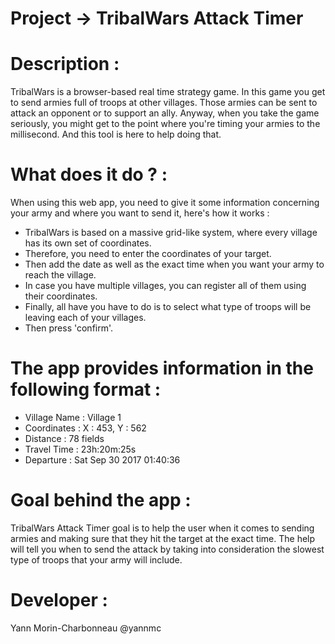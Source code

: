 # Project -> TribalWars Attack Timer

# Description :

TribalWars is a browser-based real time strategy game. In this game you get to send armies full of troops at other villages. Those armies can be sent to attack an opponent or to support an ally. Anyway, when you take the game seriously, you might get to the point where you're timing your armies to the millisecond. And this tool is here to help doing that.
  
# What does it do ? :

When using this web app, you need to give it some information concerning your army and where you want to send it, here's how it works :

 - TribalWars is based on a massive grid-like system, where every village has its own set of coordinates. 
 - Therefore, you need to enter the coordinates of your target.
 - Then add the date as well as the exact time when you want your army to reach the village.
 - In case you have multiple villages, you can register all of them using their coordinates.
 - Finally, all have you have to do is to select what type of troops will be leaving each of your villages.
 - Then press 'confirm'.
 
# The app provides information in the following format :

 - Village Name : Village 1
 - Coordinates : X : 453, Y : 562 
 - Distance : 78 fields
 - Travel Time : 23h:20m:25s
 - Departure : Sat Sep 30 2017 01:40:36

# Goal behind the app :
  
TribalWars Attack Timer goal is to help the user when it comes to sending armies and making sure that they hit the target at the exact time. The help will tell you when to send the attack by taking into consideration the slowest type of troops that your army will include.
 
# Developer : 
Yann Morin-Charbonneau @yannmc
